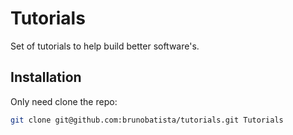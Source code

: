 # Tutorials

Set of tutorials to help build better software's.

## Installation

Only need clone the repo:

```bash
git clone git@github.com:brunobatista/tutorials.git Tutorials
```

